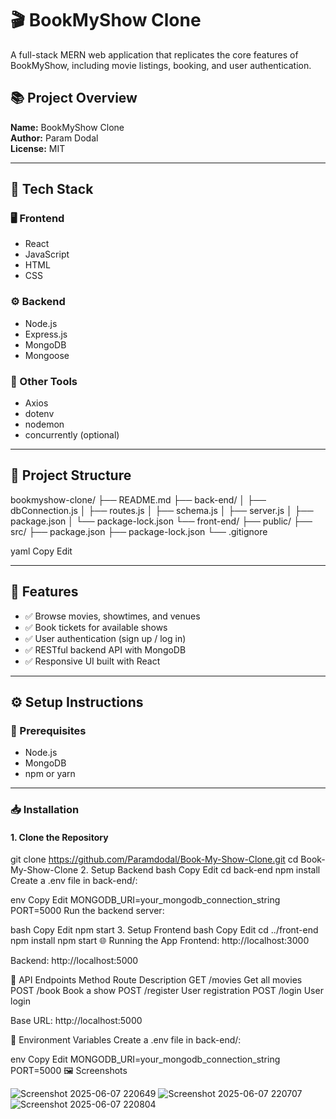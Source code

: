 # 🎬 BookMyShow Clone

A full-stack MERN web application that replicates the core features of BookMyShow, including movie listings, booking, and user authentication.

## 📚 Project Overview

**Name:** BookMyShow Clone  
**Author:** Param Dodal  
**License:** MIT

---

## 🧰 Tech Stack

### 🖥️ Frontend
- React
- JavaScript
- HTML
- CSS

### ⚙️ Backend
- Node.js
- Express.js
- MongoDB
- Mongoose

### 🔧 Other Tools
- Axios
- dotenv
- nodemon
- concurrently (optional)

---

## 📁 Project Structure

bookmyshow-clone/
├── README.md
├── back-end/
│ ├── dbConnection.js
│ ├── routes.js
│ ├── schema.js
│ ├── server.js
│ ├── package.json
│ └── package-lock.json
└── front-end/
├── public/
├── src/
├── package.json
├── package-lock.json
└── .gitignore

yaml
Copy
Edit

---

## 🚀 Features

- ✅ Browse movies, showtimes, and venues  
- ✅ Book tickets for available shows  
- ✅ User authentication (sign up / log in)  
- ✅ RESTful backend API with MongoDB  
- ✅ Responsive UI built with React  

---

## ⚙️ Setup Instructions

### 📌 Prerequisites
- Node.js
- MongoDB
- npm or yarn

---

### 📥 Installation

#### 1. Clone the Repository

git clone https://github.com/Paramdodal/Book-My-Show-Clone.git
cd Book-My-Show-Clone
2. Setup Backend
bash
Copy
Edit
cd back-end
npm install
Create a .env file in back-end/:

env
Copy
Edit
MONGODB_URI=your_mongodb_connection_string
PORT=5000
Run the backend server:

bash
Copy
Edit
npm start
3. Setup Frontend
bash
Copy
Edit
cd ../front-end
npm install
npm start
🌐 Running the App
Frontend: http://localhost:3000

Backend: http://localhost:5000

🔗 API Endpoints
Method	Route	Description
GET	/movies	Get all movies
POST	/book	Book a show
POST	/register	User registration
POST	/login	User login

Base URL: http://localhost:5000

🔐 Environment Variables
Create a .env file in back-end/:

env
Copy
Edit
MONGODB_URI=your_mongodb_connection_string
PORT=5000
🖼️ Screenshots

![Screenshot 2025-06-07 220649](https://github.com/user-attachments/assets/533e8ebb-ecca-48b6-8277-fa1fd73f6c83)
![Screenshot 2025-06-07 220707](https://github.com/user-attachments/assets/478e6c2a-8969-4c72-94b3-e1f42c2bb7ae)
![Screenshot 2025-06-07 220804](https://github.com/user-attachments/assets/f312f837-c799-4518-868d-0d2d25abc8db)


